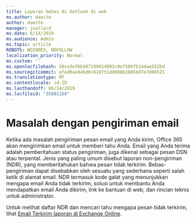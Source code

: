 ```yaml
---
title: Laporan bebas di Outlook di web
ms.author: daeite
author: daeite
manager: joallard
ms.date: 6/14/2019
ms.audience: Admin
ms.topic: article
ROBOTS: NOINDEX, NOFOLLOW
localization_priority: Normal
ms.custom: ''
ms.openlocfilehash: 50ce3ef6b507199914992c9ef580fb14dae552bd
ms.sourcegitcommit: efed0ae44bd6c61d751dd008b2885bd7e7d86521
ms.translationtype: MT
ms.contentlocale: id-ID
ms.lasthandoff: 06/14/2019
ms.locfileid: "35001158"
---
```

# <a name="issues-with-email-delivery"></a>Masalah dengan pengiriman email

Ketika ada masalah pengiriman pesan email yang Anda kirim, Office 365 akan mengirimkan email untuk memberi tahu Anda. Email yang Anda terima adalah pemberitahuan status pengiriman, juga dikenal sebagai pesan DSN atau terpental. Jenis yang paling umum disebut laporan non-pengiriman (NDR), yang memberitahukan bahwa pesan tidak terkirim. Bebas-pengiriman dapat disebabkan oleh sesuatu yang sederhana seperti salah ketik di alamat email. NDR termasuk kode galat yang menunjukkan mengapa email Anda tidak terkirim, solusi untuk membantu Anda mendapatkan email Anda dikirim, link ke bantuan di web, dan rincian teknis untuk administrator.

Untuk melihat daftar NDR dan mencari tahu mengapa pesan tidak terkirim, lihat [Email Terkirim laporan di Exchange Online](https://docs.microsoft.com/exchange/mail-flow-best-practices/non-delivery-reports-in-exchange-online/non-delivery-reports-in-exchange-online).